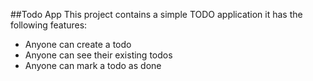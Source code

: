 ##Todo App
This project contains a simple TODO application it has the following features:
- Anyone can create a todo
- Anyone can see their existing todos
- Anyone can mark a todo as done